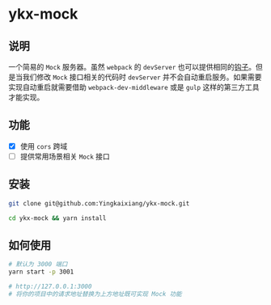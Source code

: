 # ykx-mock

## 说明

一个简易的 `Mock` 服务器。虽然 `webpack` 的 `devServer` 也可以提供相同的[钩子](https://webpack.docschina.org/configuration/dev-server/#devserver-before)。但是当我们修改 `Mock` 接口相关的代码时 `devServer` 并不会自动重启服务。如果需要实现自动重启就需要借助 `webpack-dev-middleware` 或是 `gulp` 这样的第三方工具才能实现。

## 功能

- [x] 使用 `cors` 跨域
- [ ] 提供常用场景相关 `Mock` 接口

## 安装

```bash
git clone git@github.com:Yingkaixiang/ykx-mock.git

cd ykx-mock && yarn install
```

## 如何使用

```bash
# 默认为 3000 端口
yarn start -p 3001

# http://127.0.0.1:3000
# 将你的项目中的请求地址替换为上方地址既可实现 Mock 功能
```
